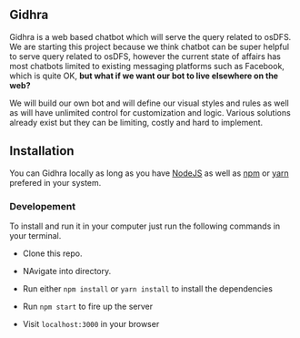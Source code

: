 ## Gidhra
Gidhra is a web based chatbot which will serve the query related to osDFS. We are starting this project because we think chatbot can be super helpful to serve query related to osDFS, however the current state of affairs has most chatbots limited to existing messaging platforms such as Facebook, which is quite OK, **but what if we want our bot to live elsewhere on the web?**

We will build our own bot and will define our visual styles and rules as well as will have unlimited control for customization and logic. Various solutions already exist but they can be limiting, costly and hard to implement. 

## Installation
You can Gidhra locally as long as you have [NodeJS](https://nodejs.org/) as well as [npm](https://www.google.com.mx/url?sa=t&rct=j&q=&esrc=s&source=web&cd=1&cad=rja&uact=8&ved=0ahUKEwju9_rV3-XUAhXHSyYKHWW0CvwQFggmMAA&url=https%3A%2F%2Fwww.npmjs.com%2F&usg=AFQjCNHcRudvKKNX4eMuQBtERCMyaPp85w) or [yarn](https://www.google.com.mx/url?sa=t&rct=j&q=&esrc=s&source=web&cd=1&cad=rja&uact=8&ved=0ahUKEwiB-L-tuuTUAhXEyyYKHfXWASsQFggiMAA&url=https://yarnpkg.com/&usg=AFQjCNFroCU9gpWAHS2N0ZdHNYurDzRu_w) prefered in your system.

### Developement
To install and run it in your computer just run the following commands in your terminal.

- Clone this repo.

- NAvigate into directory.

- Run either `npm install` or `yarn install` to install the dependencies

- Run `npm start` to fire up the server

- Visit `localhost:3000` in your browser